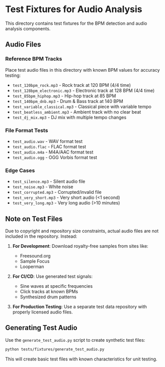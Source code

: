 # Test Fixtures for Audio Analysis

This directory contains test fixtures for the BPM detection and audio analysis components.

## Audio Files

### Reference BPM Tracks
Place test audio files in this directory with known BPM values for accuracy testing:

- `test_120bpm_rock.mp3` - Rock track at 120 BPM (4/4 time)
- `test_128bpm_electronic.mp3` - Electronic track at 128 BPM (4/4 time)
- `test_85bpm_hiphop.mp3` - Hip-hop track at 85 BPM
- `test_140bpm_dnb.mp3` - Drum & Bass track at 140 BPM
- `test_variable_classical.mp3` - Classical piece with variable tempo
- `test_beatless_ambient.mp3` - Ambient track with no clear beat
- `test_dj_mix.mp3` - DJ mix with multiple tempo changes

### File Format Tests
- `test_audio.wav` - WAV format test
- `test_audio.flac` - FLAC format test
- `test_audio.m4a` - M4A/AAC format test
- `test_audio.ogg` - OGG Vorbis format test

### Edge Cases
- `test_silence.mp3` - Silent audio file
- `test_noise.mp3` - White noise
- `test_corrupted.mp3` - Corrupted/invalid file
- `test_very_short.mp3` - Very short audio (<1 second)
- `test_very_long.mp3` - Very long audio (>10 minutes)

## Note on Test Files

Due to copyright and repository size constraints, actual audio files are not included
in the repository. Instead:

1. **For Development**: Download royalty-free samples from sites like:
   - Freesound.org
   - Sample Focus
   - Looperman

2. **For CI/CD**: Use generated test signals:
   - Sine waves at specific frequencies
   - Click tracks at known BPMs
   - Synthesized drum patterns

3. **For Production Testing**: Use a separate test data repository with
   properly licensed audio files.

## Generating Test Audio

Use the `generate_test_audio.py` script to create synthetic test files:

```bash
python tests/fixtures/generate_test_audio.py
```

This will create basic test files with known characteristics for unit testing.
